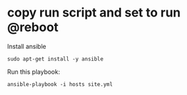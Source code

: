 # copy run script and set to run @reboot

Install ansible

    sudo apt-get install -y ansible

Run this playbook:

    ansible-playbook -i hosts site.yml


